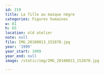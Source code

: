 ```yaml
---
id: 219
title: La fille au masque négre
categories: Figures humaines
w: 81
h: 65
location: old atelier
note: null
file: IMG_20180813_152870.jpg
year: '1999'
year_start: 1999
year_end: null
image: /static/img/IMG_20180813_152870.jpg

---
```

